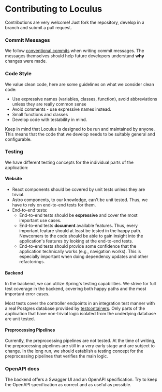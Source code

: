 # Contributing to Loculus

Contributions are very welcome! Just fork the repository, develop in a branch and submit a pull request.

### Commit Messages

We follow [conventional commits](https://www.conventionalcommits.org) when writing commit messages.
The messages themselves should help future developers understand __why__ changes were made.

### Code Style

We value clean code, here are some guidelines on what we consider clean code:

* Use expressive names (variables, classes, function), avoid abbreviations unless they are really common sense
* Avoid comments - use expressive names instead.
* Small functions and classes
* Develop code with testability in mind.

Keep in mind that Loculus is designed to be run and maintained by anyone.
This means that the code that we develop needs to be suitably general and configurable.

### Testing

We have different testing concepts for the individual parts of the application:

#### Website

* React components should be covered by unit tests unless they are trivial.
* Astro components, to our knowledge, can't be unit tested. Thus, we have to rely on end-to-end tests for them.
* End-to-end tests:
    * End-to-end tests should be __expressive__ and cover the most important use cases.
    * End-to-end tests __document__ available features.
      Thus, every important feature should at least be tested in the happy path.
      Newcomers to the code should be able to gain insight into the application's features by looking at the end-to-end
      tests.
    * End-to-end tests should provide some confidence that the application technically works (e.g., navigation works).
      This is especially important when doing dependency updates and other refactorings.

#### Backend

In the backend, we can utilize Spring's testing capabilities.
We strive for full test coverage in the backend, covering both happy paths and the most important error cases.

Most tests cover the controller endpoints in an integration test manner with a real Postgres database provided by
[testcontainers](https://testcontainers.com/).
Only parts of the application that have non-trivial logic isolated from the underlying database are unit tested.

#### Preprocessing Pipelines

Currently, the preprocessing pipelines are not tested.
At the time of writing, the preprocessing pipelines are still in a very early stage and are subject to change.
In the long run, we should establish a testing concept for the preprocessing pipelines that verifies the main logic.

### OpenAPI docs

The backend offers a Swagger UI and an OpenAPI specification.
Try to keep the OpenAPI specification as correct and as useful as possible.
